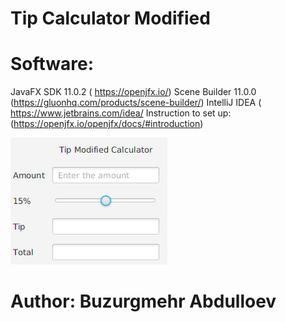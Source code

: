 # Tip Calculator Modified 

# Software:
JavaFX SDK 11.0.2 ( https://openjfx.io/)
Scene Builder 11.0.0 (https://gluonhq.com/products/scene-builder/)
IntelliJ IDEA ( https://www.jetbrains.com/idea/
Instruction to set up: (https://openjfx.io/openjfx/docs/#introduction)
 

![](Images/Buzurg9.png)
# Author: Buzurgmehr Abdulloev
